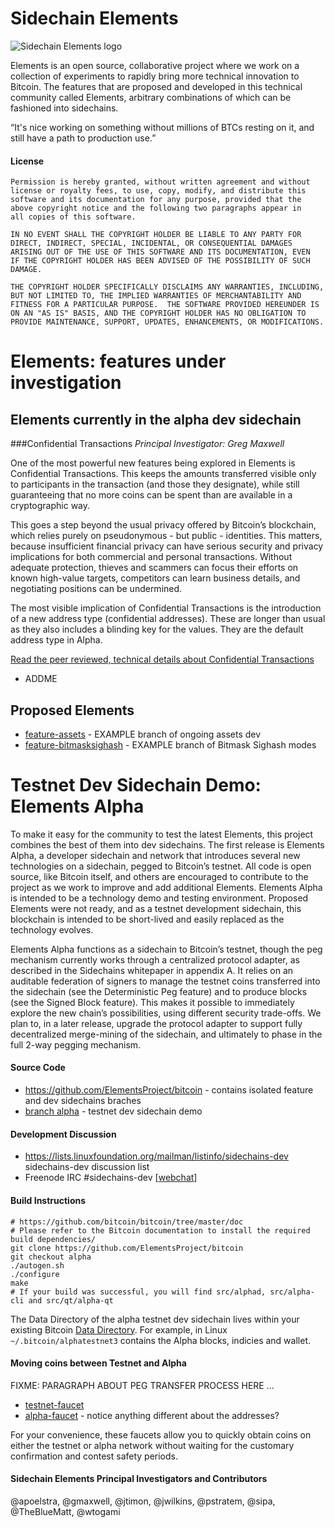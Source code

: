 # Sidechain Elements
![Sidechain Elements logo](http://i.imgur.com/Vbhiqop.png)

Elements is an open source, collaborative project where we work on a collection of experiments to rapidly bring more technical innovation to Bitcoin.  The features that are proposed and developed in this technical community called Elements, arbitrary combinations of which can be fashioned into sidechains.

“It's nice working on something without millions of BTCs resting on it, and still have a path to production use.”

#### License
```
Permission is hereby granted, without written agreement and without
license or royalty fees, to use, copy, modify, and distribute this
software and its documentation for any purpose, provided that the
above copyright notice and the following two paragraphs appear in
all copies of this software.

IN NO EVENT SHALL THE COPYRIGHT HOLDER BE LIABLE TO ANY PARTY FOR
DIRECT, INDIRECT, SPECIAL, INCIDENTAL, OR CONSEQUENTIAL DAMAGES
ARISING OUT OF THE USE OF THIS SOFTWARE AND ITS DOCUMENTATION, EVEN
IF THE COPYRIGHT HOLDER HAS BEEN ADVISED OF THE POSSIBILITY OF SUCH
DAMAGE.

THE COPYRIGHT HOLDER SPECIFICALLY DISCLAIMS ANY WARRANTIES, INCLUDING,
BUT NOT LIMITED TO, THE IMPLIED WARRANTIES OF MERCHANTABILITY AND
FITNESS FOR A PARTICULAR PURPOSE.  THE SOFTWARE PROVIDED HEREUNDER IS
ON AN "AS IS" BASIS, AND THE COPYRIGHT HOLDER HAS NO OBLIGATION TO
PROVIDE MAINTENANCE, SUPPORT, UPDATES, ENHANCEMENTS, OR MODIFICATIONS.
```
# Elements: features under investigation

## Elements currently in the alpha dev sidechain
###Confidential Transactions 
*Principal Investigator: Greg Maxwell*

One of the most powerful new features being explored in Elements is Confidential Transactions. This keeps the amounts transferred visible only to participants in the transaction (and those they designate), while still guaranteeing that no more coins can be spent than are available in a cryptographic way.

This goes a step beyond the usual privacy offered by Bitcoin’s blockchain, which relies purely on pseudonymous - but public - identities. This matters, because insufficient financial privacy can have serious security and privacy implications for both commercial and personal transactions. Without adequate protection, thieves and scammers can focus their efforts on known high-value targets, competitors can learn business details, and negotiating positions can be undermined. 

The most visible implication of Confidential Transactions is the introduction of a new address type (confidential addresses). These are longer than usual as they also includes a blinding key for the values. They are the default address type in Alpha.

[Read the peer reviewed, technical details about Confidential Transactions](https://people.xiph.org/~greg/confidential_values.txt)
* ADDME

## Proposed Elements
 * [feature-assets](https://github.com/ElementsProject/bitcoin/tree/feature_assets) - EXAMPLE branch of ongoing assets dev 
 * [feature-bitmasksighash](https://github.com/ElementsProject/bitcoin/tree/feature_bitmasksighash) - EXAMPLE branch of Bitmask Sighash modes

# Testnet Dev Sidechain Demo: Elements Alpha
To make it easy for the community to test the latest Elements, this project combines the best of them into dev sidechains.  The first release is Elements Alpha, a developer sidechain and network that introduces several new technologies on a sidechain, pegged to Bitcoin’s testnet. All code is open source, like Bitcoin itself, and others are encouraged to contribute to the project as we work to improve and add additional Elements.  Elements Alpha is intended to be a technology demo and testing environment.  Proposed Elements were not ready, and as a testnet development sidechain, this blockchain is intended to be short-lived and easily replaced as the technology evolves.

Elements Alpha functions as a sidechain to Bitcoin’s testnet, though the peg mechanism currently works through a centralized protocol adapter, as described in the Sidechains whitepaper in appendix A. It relies on an auditable federation of signers to manage the testnet coins transferred into the sidechain (see the Deterministic Peg feature) and to produce blocks (see the Signed Block feature). This makes it possible to immediately explore the new chain’s possibilities, using different security trade-offs. We plan to, in a later release, upgrade the protocol adapter to support fully decentralized merge-mining of the sidechain, and ultimately to phase in the full 2-way pegging  mechanism.

#### Source Code
* https://github.com/ElementsProject/bitcoin - contains isolated feature and dev sidechains braches
 * [branch alpha](https://github.com/ElementsProject/bitcoin/tree/alpha) - testnet dev sidechain demo

#### Development Discussion
* https://lists.linuxfoundation.org/mailman/listinfo/sidechains-dev sidechains-dev discussion list
* Freenode IRC #sidechains-dev [[webchat](http://webchat.freenode.net/?channels=%23sidechains-dev)]

#### Build Instructions
```
# https://github.com/bitcoin/bitcoin/tree/master/doc
# Please refer to the Bitcoin documentation to install the required build dependencies/
git clone https://github.com/ElementsProject/bitcoin
git checkout alpha
./autogen.sh
./configure
make
# If your build was successful, you will find src/alphad, src/alpha-cli and src/qt/alpha-qt 

```

The Data Directory of the alpha testnet dev sidechain lives within your existing Bitcoin [Data Directory](https://en.bitcoin.it/wiki/Data_directory).  For example, in Linux `~/.bitcoin/alphatestnet3` contains the Alpha blocks, indicies and wallet.

#### Moving coins between Testnet and Alpha
FIXME: PARAGRAPH ABOUT PEG TRANSFER PROCESS HERE ... 

* [testnet-faucet](https://testnet-faucet.elementsproject.org/)
* [alpha-faucet](https://alpha-faucet.elementsproject.org/) - notice anything different about the addresses?

For your convenience, these faucets allow you to quickly obtain coins on either the testnet or alpha network without waiting for the customary confirmation and contest safety periods.

#### Sidechain Elements Principal Investigators and Contributors
@apoelstra, @gmaxwell, @jtimon, @jwilkins, @pstratem, @sipa, @TheBlueMatt, @wtogami
